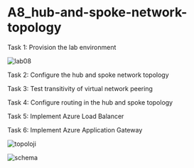 # A8_hub-and-spoke-network-topology

Task 1: Provision the lab environment

![lab08](https://user-images.githubusercontent.com/125847636/225967905-3ed12bfe-34ca-4473-b1bb-7669a3087396.png)

Task 2: Configure the hub and spoke network topology
	
Task 3: Test transitivity of virtual network peering
	
Task 4: Configure routing in the hub and spoke topology

Task 5: Implement Azure Load Balancer

Task 6: Implement Azure Application Gateway

![topoloji](https://user-images.githubusercontent.com/125847636/225969579-8689d771-5171-46cc-98f1-0d1b2e5d2917.png)

![schema](https://user-images.githubusercontent.com/125847636/225969660-033e2918-9258-4103-abd0-a8e153e6f9e9.png)

